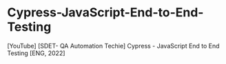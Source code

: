 # Cypress-JavaScript-End-to-End-Testing
[YouTube] [SDET- QA Automation Techie] Cypress - JavaScript End to End Testing [ENG, 2022]
